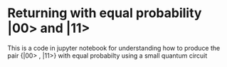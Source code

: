 # Returning with equal probability |00> and |11>

This is a code in jupyter notebook for understanding how to produce the pair {|00> , |11>} with equal probabilty using a small quantum circuit
